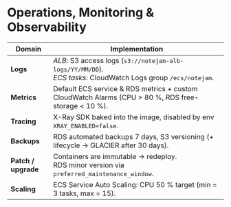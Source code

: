 # Operations, Monitoring & Observability

| Domain | Implementation |
| ------ | -------------- |
| **Logs** | *ALB*: S3 access logs (`s3://notejam-alb-logs/YY/MM/DD`).<br>*ECS tasks*: CloudWatch Logs group `/ecs/notejam`. |
| **Metrics** | Default ECS service & RDS metrics + custom CloudWatch Alarms (CPU > 80 %, RDS free-storage < 10 %). |
| **Tracing** | X-Ray SDK baked into the image, disabled by env `XRAY_ENABLED=false`. |
| **Backups** | RDS automated backups 7 days, S3 versioning (+ lifecycle → GLACIER after 30 days). |
| **Patch / upgrade** | Containers are immutable → redeploy.<br>RDS minor version via `preferred_maintenance_window`. |
| **Scaling** | ECS Service Auto Scaling: CPU 50 % target (min = 3 tasks, max = 15). |